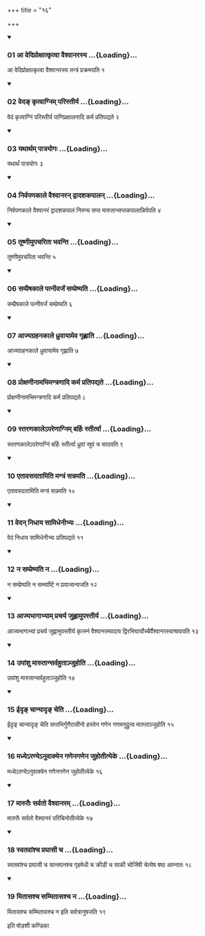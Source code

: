 +++
title = "१६"

+++

<div class="js_include" includetitle="true" newlevelforh1="3" unfilled="" url="/vedAH_yajuH/taittirIyam/sUtram/ApastambaH/shrautam/vishvAsa-prastutiH/17/16/01_A_vediproxAtkRtvA_vaishvAnarasya.md">
<details open><summary><h3>01 आ वेदिप्रोक्षात्कृत्वा वैश्वानरस्य ...{Loading}...</h3></summary>

आ वेदिप्रोक्षात्कृत्वा वैश्वानरस्य तन्त्रं प्रक्रमयति १
</details>
</div>


<div class="js_include" includetitle="true" newlevelforh1="3" unfilled="" url="/vedAH_yajuH/taittirIyam/sUtram/ApastambaH/shrautam/vishvAsa-prastutiH/17/16/02_veda~N_kRtvAgnim_paristIrya.md">
<details open><summary><h3>02 वेदङ् कृत्वाग्निम् परिस्तीर्य ...{Loading}...</h3></summary>

वेदं कृत्वाग्निं परिस्तीर्य पाणिप्रक्षालनादि कर्म प्रतिपद्यते २
</details>
</div>


<div class="js_include" includetitle="true" newlevelforh1="3" unfilled="" url="/vedAH_yajuH/taittirIyam/sUtram/ApastambaH/shrautam/vishvAsa-prastutiH/17/16/03_yathArtham_pAtrayogaH.md">
<details open><summary><h3>03 यथार्थम् पात्रयोगः ...{Loading}...</h3></summary>

यथार्थं पात्रयोगः ३
</details>
</div>


<div class="js_include" includetitle="true" newlevelforh1="3" unfilled="" url="/vedAH_yajuH/taittirIyam/sUtram/ApastambaH/shrautam/vishvAsa-prastutiH/17/16/04_nirvapaNakAle_vaishvAnaran_dvAdashakapAlan.md">
<details open><summary><h3>04 निर्वपणकाले वैश्वानरन् द्वादशकपालन् ...{Loading}...</h3></summary>

निर्वपणकाले वैश्वानरं द्वादशकपालं निरुप्य सप्त मारुतान्सप्तकपालान्निर्वपति ४
</details>
</div>


<div class="js_include" includetitle="true" newlevelforh1="3" unfilled="" url="/vedAH_yajuH/taittirIyam/sUtram/ApastambaH/shrautam/vishvAsa-prastutiH/17/16/05_tUShNImupacharitA_bhavanti.md">
<details open><summary><h3>05 तूष्णीमुपचरिता भवन्ति ...{Loading}...</h3></summary>

तूष्णीमुपचरिता भवन्ति ५
</details>
</div>


<div class="js_include" includetitle="true" newlevelforh1="3" unfilled="" url="/vedAH_yajuH/taittirIyam/sUtram/ApastambaH/shrautam/vishvAsa-prastutiH/17/16/06_sampraiShakAle_patnIvarjaM_sampreShyati.md">
<details open><summary><h3>06 सम्प्रैषकाले पत्नीवर्जं सम्प्रेष्यति ...{Loading}...</h3></summary>

सम्प्रैषकाले पत्नीवर्जं सम्प्रेष्यति ६
</details>
</div>


<div class="js_include" includetitle="true" newlevelforh1="3" unfilled="" url="/vedAH_yajuH/taittirIyam/sUtram/ApastambaH/shrautam/vishvAsa-prastutiH/17/16/07_AjyagrahanakAle_dhruvAyAmeva_gRhNAti.md">
<details open><summary><h3>07 आज्यग्रहनकाले ध्रुवायामेव गृह्णाति ...{Loading}...</h3></summary>

आज्यग्रहनकाले ध्रुवायामेव गृह्णाति ७
</details>
</div>


<div class="js_include" includetitle="true" newlevelforh1="3" unfilled="" url="/vedAH_yajuH/taittirIyam/sUtram/ApastambaH/shrautam/vishvAsa-prastutiH/17/16/08_proxaNInAmabhimantraNAdi_karma_pratipadyate.md">
<details open><summary><h3>08 प्रोक्षणीनामभिमन्त्रणादि कर्म प्रतिपद्यते ...{Loading}...</h3></summary>

प्रोक्षणीनामभिमन्त्रणादि कर्म प्रतिपद्यते ८
</details>
</div>


<div class="js_include" includetitle="true" newlevelforh1="3" unfilled="" url="/vedAH_yajuH/taittirIyam/sUtram/ApastambaH/shrautam/vishvAsa-prastutiH/17/16/09_staraNakAle-pareNAgnim_barhiH_stIrtvA.md">
<details open><summary><h3>09 स्तरणकालेऽपरेणाग्निम् बर्हिः स्तीर्त्वा ...{Loading}...</h3></summary>

स्तरणकालेऽपरेणाग्निं बर्हिः स्तीर्त्वा ध्रुवां स्रुवं च सादयति ९
</details>
</div>


<div class="js_include" includetitle="true" newlevelforh1="3" unfilled="" url="/vedAH_yajuH/taittirIyam/sUtram/ApastambaH/shrautam/vishvAsa-prastutiH/17/16/10_etAvasadatAmiti_mantraM_sannamati.md">
<details open><summary><h3>10 एतावसदतामिति मन्त्रं सन्नमति ...{Loading}...</h3></summary>

एतावसदतामिति मन्त्रं सन्नमति १०
</details>
</div>


<div class="js_include" includetitle="true" newlevelforh1="3" unfilled="" url="/vedAH_yajuH/taittirIyam/sUtram/ApastambaH/shrautam/vishvAsa-prastutiH/17/16/11_vedan_nidhAya_sAmidhenIbhyaH.md">
<details open><summary><h3>11 वेदन् निधाय सामिधेनीभ्यः ...{Loading}...</h3></summary>

वेदं निधाय सामिधेनीभ्यः प्रतिपद्यते ११
</details>
</div>


<div class="js_include" includetitle="true" newlevelforh1="3" unfilled="" url="/vedAH_yajuH/taittirIyam/sUtram/ApastambaH/shrautam/vishvAsa-prastutiH/17/16/12_na_sampreShyati_na.md">
<details open><summary><h3>12 न सम्प्रेष्यति न ...{Loading}...</h3></summary>

न सम्प्रेष्यति न सम्मार्ष्टि न प्रयाजान्यजति १२
</details>
</div>


<div class="js_include" includetitle="true" newlevelforh1="3" unfilled="" url="/vedAH_yajuH/taittirIyam/sUtram/ApastambaH/shrautam/vishvAsa-prastutiH/17/16/13_AjyabhAgAbhyAm_pracharya_juhvAmupastIrya.md">
<details open><summary><h3>13 आज्यभागाभ्याम् प्रचर्य जुह्वामुपस्तीर्य ...{Loading}...</h3></summary>

आज्यभागाभ्यां प्रचर्य जुह्वामुपस्तीर्य कृत्स्नं वैश्वानरमवदाय द्विरभिघार्योच्चैर्वैश्वानरस्याश्रावयति १३
</details>
</div>


<div class="js_include" includetitle="true" newlevelforh1="3" unfilled="" url="/vedAH_yajuH/taittirIyam/sUtram/ApastambaH/shrautam/vishvAsa-prastutiH/17/16/14_upAMshu_mArutAnsarvahutAnjuhoti.md">
<details open><summary><h3>14 उपांशु मारुतान्सर्वहुताञ्जुहोति ...{Loading}...</h3></summary>

उपांशु मारुतान्सर्वहुताञ्जुहोति १४
</details>
</div>


<div class="js_include" includetitle="true" newlevelforh1="3" unfilled="" url="/vedAH_yajuH/taittirIyam/sUtram/ApastambaH/shrautam/vishvAsa-prastutiH/17/16/15_IdR~N_chAnyAdR~N_cheti.md">
<details open><summary><h3>15 ईदृङ् चान्यादृङ् चेति ...{Loading}...</h3></summary>

ईदृङ् चान्यादृङ् चेति सप्तभिर्गुणैरासीनो हस्तेन गणेन गणमनुद्रुत्य मारुताञ्जुहोति १५
</details>
</div>


<div class="js_include" includetitle="true" newlevelforh1="3" unfilled="" url="/vedAH_yajuH/taittirIyam/sUtram/ApastambaH/shrautam/vishvAsa-prastutiH/17/16/16_madhye-raNye-nuvAkyena_gaNenagaNena_juhotItyeke.md">
<details open><summary><h3>16 मध्येऽरण्येऽनुवाक्येन गणेनगणेन जुहोतीत्येके ...{Loading}...</h3></summary>

मध्येऽरण्येऽनुवाक्येन गणेनगणेन जुहोतीत्येके १६
</details>
</div>


<div class="js_include" includetitle="true" newlevelforh1="3" unfilled="" url="/vedAH_yajuH/taittirIyam/sUtram/ApastambaH/shrautam/vishvAsa-prastutiH/17/16/17_mArutaiH_sarvato_vaishvAnaram.md">
<details open><summary><h3>17 मारुतैः सर्वतो वैश्वानरम् ...{Loading}...</h3></summary>

मारुतैः सर्वतो वैश्वानरं परिचिनोतीत्येके १७
</details>
</div>


<div class="js_include" includetitle="true" newlevelforh1="3" unfilled="" url="/vedAH_yajuH/taittirIyam/sUtram/ApastambaH/shrautam/vishvAsa-prastutiH/17/16/18_svatavAMshcha_praghAsI_cha.md">
<details open><summary><h3>18 स्वतवांश्च प्रघासी च ...{Loading}...</h3></summary>

स्वतवांश्च प्रघासी च सान्तपनश्च गृहमेधी च क्रीडी च साकी चोर्जिषी चेत्येष षष्ठ आम्नातः १८
</details>
</div>


<div class="js_include" includetitle="true" newlevelforh1="3" unfilled="" url="/vedAH_yajuH/taittirIyam/sUtram/ApastambaH/shrautam/vishvAsa-prastutiH/17/16/19_mitAsashcha_sammitAsashcha_na.md">
<details open><summary><h3>19 मितासश्च सम्मितासश्च न ...{Loading}...</h3></summary>

मितासश्च सम्मितासश्च न इति सर्वत्रानुषजति १९
</details>
</div>



  
इति षोडशी कण्डिका 
